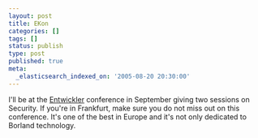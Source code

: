 ```yaml
---
layout: post
title: EKon
categories: []
tags: []
status: publish
type: post
published: true
meta:
  _elasticsearch_indexed_on: '2005-08-20 20:30:00'
---
```

<p>I&#039;ll be at the <a href="http://www.entwicklerkonferenz.de/">Entwickler</a>
conference in September giving two sessions on Security. If you&#039;re in Frankfurt, make sure you
do not miss out on this conference. It&#039;s one of the best in Europe and it&#039;s not only dedicated to Borland technology. </p>

